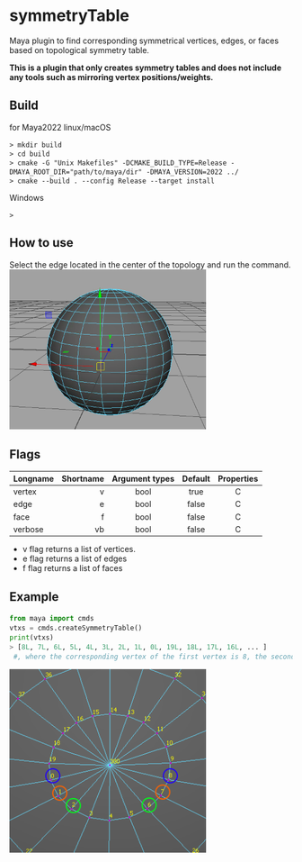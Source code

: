 # symmetryTable

Maya plugin to find corresponding symmetrical vertices, edges, or faces based on topological symmetry table.

**This is a plugin that only creates symmetry tables and does not include any tools such as mirroring vertex positions/weights.**

## Build
for Maya2022 linux/macOS

```
> mkdir build
> cd build
> cmake -G "Unix Makefiles" -DCMAKE_BUILD_TYPE=Release -DMAYA_ROOT_DIR="path/to/maya/dir" -DMAYA_VERSION=2022 ../
> cmake --build . --config Release --target install
```

Windows
```
>
```

## How to use
Select the edge located in the center of the topology and run the command.
<img src="./img/middleEdge.png" width="350">


## Flags
| Longname | Shortname | Argument types | Default | Properties |
|:---------|----------:|:--------------:|:-------:|:----------:|
|vertex|v|bool|true|C|
|edge|e|bool|false|C|
|face|f|bool|false|C|
|verbose|vb|bool|false|C|

* v flag returns a list of vertices.
* e flag returns a list of edges
* f flag returns a list of faces

## Example
```python
from maya import cmds
vtxs = cmds.createSymmetryTable()
print(vtxs)
> [8L, 7L, 6L, 5L, 4L, 3L, 2L, 1L, 0L, 19L, 18L, 17L, 16L, ... ]
 #, where the corresponding vertex of the first vertex is 8, the second vertex is 7, the third is 6, and so on...

```
<img src="./img/vtxPairs.png" width="350">